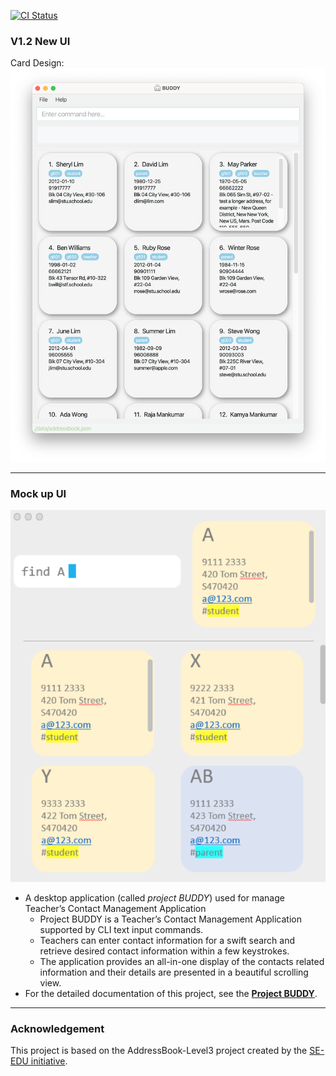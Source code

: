[![CI Status](https://github.com/AY2122S2-TIC4002-F18-3/tp2/workflows/Java%20CI/badge.svg)](https://github.com/AY2122S2-TIC4002-F18-3/tp2/actions)

### V1.2 New UI
Card Design:
![Ui](docs/images/Ui.png)


----
### Mock up UI
![Ui](docs/images/Ui-mock.png)

* A desktop application (called _project BUDDY_) used for manage Teacher’s Contact Management Application
  * Project BUDDY is a Teacher’s Contact Management Application supported by CLI text input commands.
  * Teachers can enter contact information for a swift search and retrieve desired contact information within a few keystrokes.
  * The application provides an all-in-one display of the contacts related information and their details are presented in a beautiful scrolling view.
* For the detailed documentation of this project, see the **[Project BUDDY](https://ay2122s2-tic4002-f18-3.github.io/tp2/)**.

----
### Acknowledgement
This project is based on the AddressBook-Level3 project created by the [SE-EDU initiative](https://se-education.org).
